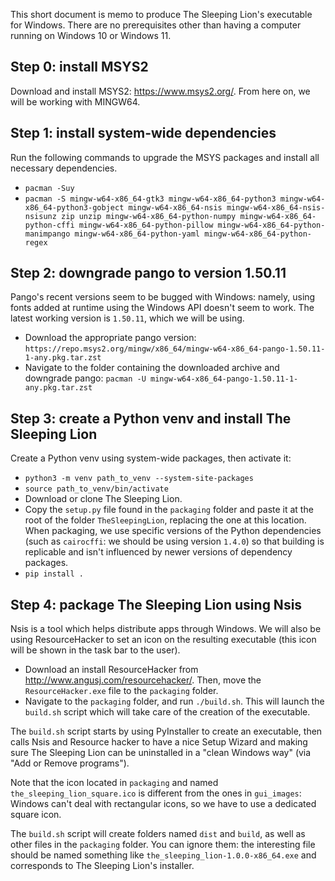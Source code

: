 This short document is memo to produce The Sleeping Lion's executable for Windows. There are no prerequisites other than having a computer running on Windows 10 or Windows 11.

## Step 0: install MSYS2
Download and install MSYS2: https://www.msys2.org/. From here on, we will be working with MINGW64.

## Step 1: install system-wide dependencies
Run the following commands to upgrade the MSYS packages and install all necessary dependencies.
- `pacman -Suy`
- `pacman -S mingw-w64-x86_64-gtk3 mingw-w64-x86_64-python3 mingw-w64-x86_64-python3-gobject mingw-w64-x86_64-nsis mingw-w64-x86_64-nsis-nsisunz zip unzip mingw-w64-x86_64-python-numpy mingw-w64-x86_64-python-cffi mingw-w64-x86_64-python-pillow mingw-w64-x86_64-python-manimpango mingw-w64-x86_64-python-yaml mingw-w64-x86_64-python-regex`

## Step 2: downgrade pango to version 1.50.11
Pango's recent versions seem to be bugged with Windows: namely, using fonts added at runtime using the Windows API doesn't seem to work. The latest working version is `1.50.11`, which we will be using.
- Download the appropriate pango version: `https://repo.msys2.org/mingw/x86_64/mingw-w64-x86_64-pango-1.50.11-1-any.pkg.tar.zst`
- Navigate to the folder containing the downloaded archive and downgrade pango: `pacman -U mingw-w64-x86_64-pango-1.50.11-1-any.pkg.tar.zst`

## Step 3: create a Python venv and install The Sleeping Lion
Create a Python venv using system-wide packages, then activate it:
- `python3 -m venv path_to_venv --system-site-packages`
- `source path_to_venv/bin/activate`
- Download or clone The Sleeping Lion.
- Copy the `setup.py` file found in the `packaging` folder and paste it at the root of the folder `TheSleepingLion`, replacing the one at this location. When packaging, we use specific versions of the Python dependencies (such as `cairocffi`: we should be using version `1.4.0`) so that building is replicable and isn't influenced by newer versions of dependency packages.
- `pip install .`

## Step 4: package The Sleeping Lion using Nsis
Nsis is a tool which helps distribute apps through Windows. We will also be using ResourceHacker to set an icon on the resulting executable (this icon will be shown in the task bar to the user).
- Download an install ResourceHacker from http://www.angusj.com/resourcehacker/. Then, move the `ResourceHacker.exe` file to the `packaging` folder.
- Navigate to the `packaging` folder, and run `./build.sh`. This will launch the `build.sh` script which will take care of the creation of the executable.

The `build.sh` script starts by using PyInstaller to create an executable, then calls Nsis and Resource hacker to have a nice Setup Wizard and making sure The Sleeping Lion can be uninstalled in a "clean Windows way" (via "Add or Remove programs").

 Note that the icon located in `packaging` and named `the_sleeping_lion_square.ico` is different from the ones in `gui_images`: Windows can't deal with rectangular icons, so we have to use a dedicated square icon.

The `build.sh` script will create folders named `dist` and `build`, as well as other files in the `packaging` folder. You can ignore them: the interesting file should be named something like `the_sleeping_lion-1.0.0-x86_64.exe` and corresponds to The Sleeping Lion's installer.